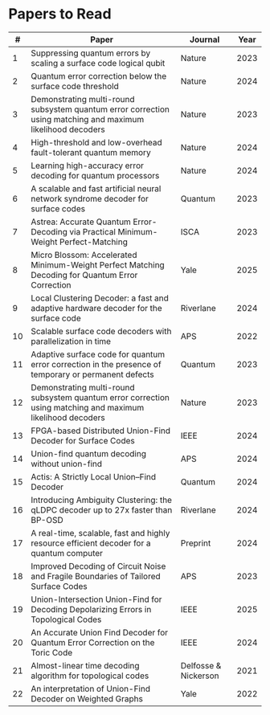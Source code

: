 # Papers to Read

| #  | Paper                                                                                                           | Journal             | Year |
|----|-----------------------------------------------------------------------------------------------------------------|---------------------|------|
| 1  | Suppressing quantum errors by scaling a surface code logical qubit                                             | Nature              | 2023 |
| 2  | Quantum error correction below the surface code threshold                                                      | Nature              | 2024 |
| 3  | Demonstrating multi-round subsystem quantum error correction using matching and maximum likelihood decoders    | Nature              | 2023 |
| 4  | High-threshold and low-overhead fault-tolerant quantum memory                                                  | Nature              | 2024 |
| 5  | Learning high-accuracy error decoding for quantum processors                                                   | Nature              | 2024 |
| 6  | A scalable and fast artificial neural network syndrome decoder for surface codes                               | Quantum             | 2023 |
| 7  | Astrea: Accurate Quantum Error-Decoding via Practical Minimum-Weight Perfect-Matching                          | ISCA                | 2023 |
| 8  | Micro Blossom: Accelerated Minimum-Weight Perfect Matching Decoding for Quantum Error Correction               | Yale                | 2025 |
| 9  | Local Clustering Decoder: a fast and adaptive hardware decoder for the surface code                            | Riverlane           | 2024 |
| 10 | Scalable surface code decoders with parallelization in time                                                    | APS                 | 2022 |
| 11 | Adaptive surface code for quantum error correction in the presence of temporary or permanent defects           | Quantum             | 2023 |
| 12 | Demonstrating multi-round subsystem quantum error correction using matching and maximum likelihood decoders    | Nature              | 2023 |
| 13 | FPGA-based Distributed Union-Find Decoder for Surface Codes                                                    | IEEE                | 2024 |
| 14 | Union-find quantum decoding without union-find                                                                 | APS                 | 2024 |
| 15 | Actis: A Strictly Local Union–Find Decoder                                                                     | Quantum             | 2024 |
| 16 | Introducing Ambiguity Clustering: the qLDPC decoder up to 27x faster than BP-OSD                               | Riverlane           | 2024 |
| 17 | A real-time, scalable, fast and highly resource efficient decoder for a quantum computer                       | Preprint            | 2024 |
| 18 | Improved Decoding of Circuit Noise and Fragile Boundaries of Tailored Surface Codes                            | APS                 | 2023 |
| 19 | Union-Intersection Union-Find for Decoding Depolarizing Errors in Topological Codes                            | IEEE                | 2025 |
| 20 | An Accurate Union Find Decoder for Quantum Error Correction on the Toric Code                                  | IEEE                | 2024 |
| 21 | Almost-linear time decoding algorithm for topological codes                                                    | Delfosse & Nickerson| 2021 |
| 22 | An interpretation of Union-Find Decoder on Weighted Graphs                                                     | Yale                | 2022 |
